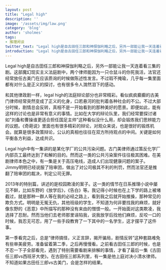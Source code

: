 ```yaml
---
layout: post
title: "Legal high"
description: ''
image: '/assets/img/law.png'
category: 'blog'
author: 'sholmes'
tags:
- 推理闲谈
twitter_text: "Legal high是自古田任三郎和神探伽利略之后，另外一部能让我一天连着看三集的剧。"
introduction: "Legal high是自古田任三郎和神探伽利略之后，另外一部能让我一天连着看三集的剧。"
---
```


Legal high是自古田任三郎和神探伽利略之后，另外一部能让我一天连着看三集的剧。这部魔幻现实主义法庭剧中，两个律师能因为一只仓鼠斗的你死我活，法官还经常放任古美门在应该质询的时候做陈述性发言。不过瑕不掩瑜，几乎每一集里面都有对什么是正义的探讨，也有很多令人潸然泪下的感动。

和其他律政剧一样，legal high的法庭辩论部分也非常精彩。看似疯疯癫癫的古美门律师经常突然变成了正义的化身，口若悬河的批判着各种社会的不公。不过大部分时候，剧情总会反转，真相不是一开始看到的那种美好的愿景。即便如此，能有这样的讨论也是非常有意义的事情。比如在大学的辩论队里，我们经常要探讨诸如"刘备和曹操谁更适合担任国足主帅"这种看似没什么用，却会锻炼我们思辨能力的议题。《奇葩说》里面也有很多精彩的辩论，对观众来说，也是很好的锻炼机会。就算是很多政策辩论，公认的真相也往往在双方所持观点的中间。关键是如何平衡各方利益，达成共识。

Legal high中有一集讲的是某化学厂的公共污染问题。古门美律师通过策反化学厂内部员工最终达到了和解的目的。然而这一类的公共污染案件往往极其困难。在美剧律师本色之中，有一集是关于高压电线，造成人们出现健康问题的案子。Jimmy明明已经说服了陪审团，做出了对公司极其不利的判罚，然而法官还是推翻了陪审团的裁决，判定公司无罪。

2013年的特别篇，讲述的是校园欺凌的案子。这一类的情节在日系推理小说中屡见不鲜，比如东野的《放学后》，《告白》等。我记得小时候也在上下学的路上被堵截过，就是那种一群人等在我的必经之路上，看到我之后就开始推搡，那种常见的欺负方式。明明是无冤无仇，其他班级的学生，不知道为何非要找我的麻烦，就好像东野的《恶意》中所描写的那种没有来由的憎恨一般。一开始面对这类欺凌，我选择了忍耐。然而当他们去老师那里诬陷我，说我放学后找他们麻烦，反咬一口的时候，我忍无可忍，用了一些手段教育了一下其中的一名学生，这才摆平了这件事。

第一季看完之后，总是“律师搞怪，义正言辞，揭开骗局，剧情反转”这种套路难免有些审美疲劳。准备留着第二季，之后再慢慢看。之前看古田任三郎的时候，也是不忍一下子全部看完，遇到了特别需要看剧来排解的事情，才看了最后一集《古田任三郎vs西班牙大使》。在古田任三郎系列里，有一集是他上庭对决小清水律师。不知道如果古田任三郎vs古美门，会是怎样的结果。
